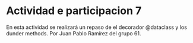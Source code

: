 # Actividad e participacion 7
En esta actividad se realizará un repaso de el decorador @dataclass y los dunder methods.
Por Juan Pablo Ramírez del grupo 61.